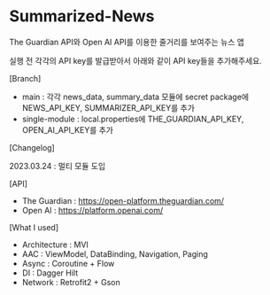 # Summarized-News

The Guardian API와 Open AI API를 이용한 줄거리를 보여주는 뉴스 앱

실행 전 각각의 API key를 발급받아서 아래와 같이 API key들을 추가해주세요.

[Branch]
- main : 각각 news_data, summary_data 모듈에 secret package에 NEWS_API_KEY, SUMMARIZER_API_KEY를 추가
- single-module : local.properties에 THE_GUARDIAN_API_KEY, OPEN_AI_API_KEY를 추가

[Changelog]

2023.03.24 : 멀티 모듈 도입

[API]
- The Guardian : https://open-platform.theguardian.com/
- Open AI : https://platform.openai.com/

[What I used]
- Architecture : MVI
- AAC : ViewModel, DataBinding, Navigation, Paging
- Async : Coroutine + Flow
- DI : Dagger Hilt
- Network : Retrofit2 + Gson
